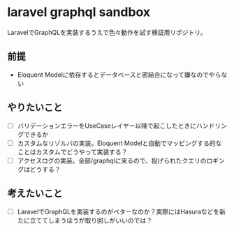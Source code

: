 # laravel graphql sandbox

LaravelでGraphQLを実装するうえで色々動作を試す検証用リポジトリ。

## 前提

- Eloquent Modelに依存するとデータベースと密結合になって嫌なのでやらない

## やりたいこと

- [ ] バリデーションエラーをUseCaseレイヤー以降で起こしたときにハンドリングできるか
- [ ] カスタムなリゾルバの実装。Eloquent Modelと自動でマッピングする的なことはカスタムでどうやって実装する？
- [ ] アクセスログの実装。全部/graphqlに来るので、投げられたクエリのロギングはどうする？

## 考えたいこと

- [ ] LaravelでGraphQLを実装するのがベターなのか？実際にはHasuraなどを新たに立ててしまうほうが取り回しがいいのでは？